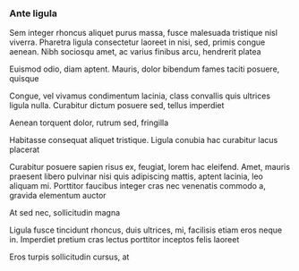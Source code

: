 ### Ante ligula

Sem integer rhoncus aliquet purus massa, fusce malesuada tristique nisl viverra. Pharetra ligula consectetur laoreet in nisi, sed, primis congue aenean. Nibh sociosqu amet, ac varius finibus arcu, hendrerit platea

Euismod odio, diam aptent. Mauris, dolor bibendum fames taciti posuere, quisque

Congue, vel vivamus condimentum lacinia, class convallis quis ultrices ligula nulla. Curabitur dictum posuere sed, tellus imperdiet

Aenean torquent dolor, rutrum sed, fringilla

Habitasse consequat aliquet tristique. Ligula conubia hac curabitur lacus placerat

Curabitur posuere sapien risus ex, feugiat, lorem hac eleifend. Amet, mauris praesent libero pulvinar nisi quis adipiscing mattis, aptent lacinia, leo aliquam mi. Porttitor faucibus integer cras nec venenatis commodo a, gravida elementum auctor

At sed nec, sollicitudin magna

Ligula fusce tincidunt rhoncus, duis ultrices, mi, facilisis etiam eros neque in. Imperdiet pretium cras lectus porttitor inceptos felis laoreet

Eros turpis sollicitudin cursus, at


